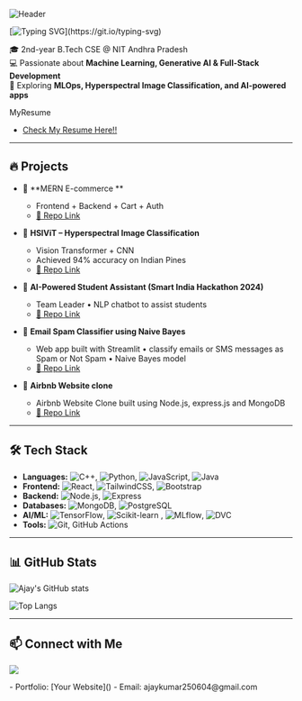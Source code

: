 ![Header](https://media.licdn.com/dms/image/v2/D5616AQHf7nJJSyUTaA/profile-displaybackgroundimage-shrink_350_1400/profile-displaybackgroundimage-shrink_350_1400/0/1735800928524?e=1761177600&v=beta&t=S7m_B2i-hDAFWkI7gO7Ii2CFbz57fOOoymRGvojvhfc)

[![Typing SVG](https://readme-typing-svg.herokuapp.com?font=Fira+Code&size=22&pause=1000&color=F70000&width=435&lines=Hi+I'm+Ajay+👋;Full+Stack+%7C+ML+%7C+Generative+AI+Enthusiast;Always+Learning+New+Tech!)](https://git.io/typing-svg)


🎓 2nd-year B.Tech CSE @ NIT Andhra Pradesh  
💻 Passionate about **Machine Learning, Generative AI & Full-Stack Development**  
🚀 Exploring **MLOps, Hyperspectral Image Classification, and AI-powered apps**

MyResume
- [Check My Resume Here!!](https://drive.google.com/file/d/1o1mWk8AtQ0Duc9UNoSVsh0Odv2F_UdOE/view?usp=sharing)
---

## 🔥 Projects
- 🛒 **MERN E-commerce **
  - Frontend + Backend + Cart + Auth
  - [🔗 Repo Link](https://github.com/Ajay-Kumar-Prasad/ECOMMERCE-WEBSITE)

- 🌈 **HSIViT – Hyperspectral Image Classification**
  - Vision Transformer + CNN
  - Achieved 94% accuracy on Indian Pines
  - [🔗 Repo Link]()

- 🤖 **AI-Powered Student Assistant (Smart India Hackathon 2024)**
  - Team Leader • NLP chatbot to assist students
  - [🔗 Repo Link]()
    
- 🤖 **Email Spam Classifier using Naive Bayes**
  -  Web app built with Streamlit • classify emails or SMS messages as Spam or Not Spam • Naive Bayes model 
  - [🔗 Repo Link](https://github.com/Ajay-Kumar-Prasad/Email_Spam_Classifier_using_Naive_Bayes)

- 🤖 **Airbnb Website clone**
  -  Airbnb Website Clone built using Node.js, express.js and MongoDB
  - [🔗 Repo Link](https://github.com/Ajay-Kumar-Prasad/MyMegaProject)
---

## 🛠️ Tech Stack
- **Languages:** ![C++](https://img.shields.io/badge/C++-00599C?style=for-the-badge&logo=cplusplus&logoColor=white), ![Python](https://img.shields.io/badge/Python-3776AB?style=for-the-badge&logo=python&logoColor=white), ![JavaScript](https://img.shields.io/badge/JavaScript-F7DF1E?style=for-the-badge&logo=javascript&logoColor=black), ![Java](https://img.shields.io/badge/Java-ED8B00?style=for-the-badge&logo=openjdk&logoColor=white)
- **Frontend:** ![React](https://img.shields.io/badge/React-20232A?style=for-the-badge&logo=react&logoColor=61DAFB), ![TailwindCSS](https://img.shields.io/badge/Tailwind_CSS-38B2AC?style=for-the-badge&logo=tailwind-css&logoColor=white), ![Bootstrap](https://img.shields.io/badge/Bootstrap-7952B3?style=for-the-badge&logo=bootstrap&logoColor=white) 
- **Backend:** ![Node.js](https://img.shields.io/badge/Node.js-339933?style=for-the-badge&logo=nodedotjs&logoColor=white), ![Express](https://img.shields.io/badge/Express-000000?style=for-the-badge&logo=express&logoColor=white)
- **Databases:** ![MongoDB](https://img.shields.io/badge/MongoDB-47A248?style=for-the-badge&logo=mongodb&logoColor=white), ![PostgreSQL](https://img.shields.io/badge/PostgreSQL-316192?style=for-the-badge&logo=postgresql&logoColor=white)
- **AI/ML:** ![TensorFlow](https://img.shields.io/badge/TensorFlow-FF6F00?style=for-the-badge&logo=tensorflow&logoColor=white), ![Scikit-learn](https://img.shields.io/badge/scikit--learn-F7931E?style=for-the-badge&logo=scikit-learn&logoColor=white) , ![MLflow](https://img.shields.io/badge/MLflow-0194E2?style=for-the-badge&logo=mlflow&logoColor=white), ![DVC](https://img.shields.io/badge/DVC-945DD6?style=for-the-badge&logo=dataversioncontrol&logoColor=white)
- **Tools:** ![Git](https://img.shields.io/badge/Git-F05032?style=for-the-badge&logo=git&logoColor=white), GitHub Actions

---

## 📊 GitHub Stats
![Ajay's GitHub stats](https://github-readme-stats.vercel.app/api?username=Ajay-Kumar-Prasad&show_icons=true&theme=radical)

![Top Langs](https://github-readme-stats.vercel.app/api/top-langs/?username=Ajay-Kumar-Prasad&layout=compact&theme=radical)

---

## 📫 Connect with Me
<p align="left">
  <a href="https://www.linkedin.com/in/Ajay-kumar-prasad-744b54287/" target="_blank">
    <img src="https://img.shields.io/badge/LinkedIn-0A66C2?style=for-the-badge&logo=linkedin&logoColor=white"/>
  </a>
</p>
- Portfolio: [Your Website]()  
- Email: ajaykumar250604@gmail.com


<!--
**Ajay-Kumar-Prasad/Ajay-Kumar-Prasad** is a ✨ _special_ ✨ repository because its `README.md` (this file) appears on your GitHub profile.

Here are some ideas to get you started:

- 🔭 I’m currently working on ...
- 🌱 I’m currently learning ...
- 👯 I’m looking to collaborate on ...
- 🤔 I’m looking for help with ...
- 💬 Ask me about ...
- 📫 How to reach me: ...
- 😄 Pronouns: ...
- ⚡ Fun fact: ...
-->
